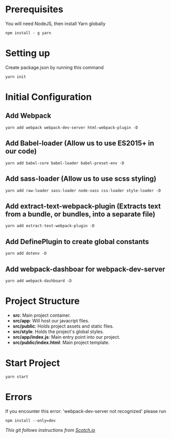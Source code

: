 # Prerequisites

You will need NodeJS, then install Yarn globally

```
npm install - g yarn
```
# Setting up

Create package.json by running this command

```
yarn init
```

# Initial Configuration

## Add Webpack
```
yarn add webpack webpack-dev-server html-webpack-plugin -D
```
## Add Babel-loader (Allow us to use ES2015+ in our code)
```
yarn add babel-core babel-loader babel-preset-env -D
```
## Add sass-loader (Allow us to use scss styling)
```
yarn add raw-loader sass-loader node-sass css-loader style-loader -D
```
## Add extract-text-webpack-plugin (Extracts text from a bundle, or bundles, into a separate file)
```
yarn add extract-text-webpack-plugin -D
```
## Add DefinePlugin to create global constants
```
yarn add dotenv -D
```
## Add webpack-dashboar for webpack-dev-server
```
yarn add webpack-dashboard -D
```

# Project Structure

- **src**: Main project container.
- **src/app**: Will host our javacript files.
- **src/public**: Holds project assets and static files.
- **src/style**: Holds the project's global styles.
- **src/app/index.js**: Main entry point into our project.
- **src/public/index.html**: Main project template.

# Start Project

```
yarn start
```

# Errors

If you encounter this error: 'webpack-dev-server not recognized' please run

```
npm install --only=dev
```

*This git follows instructions from [Scotch.io](https://scotch.io/tutorials/setting-up-webpack-for-any-project)*
